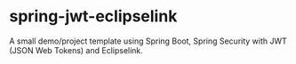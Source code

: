 # spring-jwt-eclipselink
A small demo/project template using Spring Boot, Spring Security with JWT (JSON Web Tokens) and Eclipselink.
